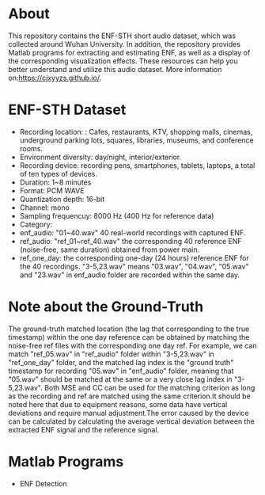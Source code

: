 # About
This repository contains the ENF-STH short audio dataset, which was collected around Wuhan University. In addition, the repository provides  Matlab programs for extracting and estimating ENF, as well as a display of the corresponding visualization effects. These resources can help you better understand and utilize this audio dataset. More information on:https://cjxyyzs.github.io/.
# ENF-STH Dataset
* Recording location: : Cafes, restaurants, KTV, shopping malls, cinemas, underground parking lots, squares, libraries, museums, and conference rooms.
* Environment diversity: day/night, interior/exterior.
* Recording device: recording pens, smartphones, tablets, laptops, a total of ten types of devices.
* Duration: 1~8 minutes
* Format: PCM WAVE
* Quantization depth: 16-bit
* Channel: mono
* Sampling frequencuy: 8000 Hz (400 Hz for reference data)
* Category:
* enf_audio: "01~40.wav" 40 real-world recordings with captured ENF.
* ref_audio: "ref_01~ref_40.wav" the corresponding 40 reference ENF (noise-free, same duration) obtained from power main.
* ref_one_day: the corresponding one-day (24 hours) reference ENF for the 40 recordings. "3-5,23.wav" means "03.wav", "04.wav", "05.wav" and "23.wav" in enf_audio folder are recorded within the same day.
# Note about the Ground-Truth 
The ground-truth matched location (the lag that corresponding to the true timestamp) within the one day reference can be obtained by matching the noise-free ref files with the corresponding one day ref. For example, we can match "ref_05.wav" in "ref_audio" folder within "3-5,23.wav" in "ref_one_day" folder, and the matched lag index is the "ground truth" timestamp for recording "05.wav" in "enf_audio" folder, meaning that "05.wav" should be matched at the same or a very close lag index in "3-5,23.wav". Both MSE and CC can be used for the matching criterion as long as the recording and ref are matched using the same criterion.It should be noted here that due to equipment reasons, some data have vertical deviations and require manual adjustment.The error caused by the device can be calculated by calculating the average vertical deviation between the extracted ENF signal and the reference signal.
# Matlab Programs
* ENF Detection
  
